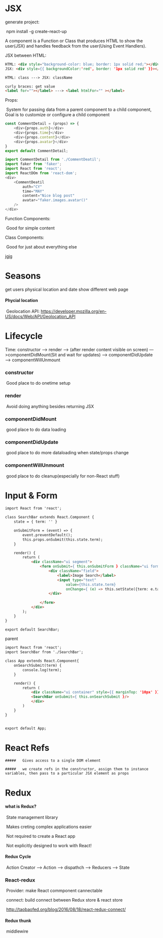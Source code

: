 # JSX



generate project: 

​	npm install -g create-react-up



A component is a Function or Class that produces HTML to show the user(JSX) and handles feedback from the user(Using Event Handlers).



JSX between HTML: 

```html
HTML: <div style="background-color: blue; border: 1px solid red;"></div>
JSX: <div style={{ backgroundColor:'red', border: '1px solid red' }}></div>	

HTML: class ---> JSX: className

curly braces: get value
<label for=""></label> ---> <label htmlFor="" ></label>
```





Props:

​	System for passing data from a parent component to a child component, Goal is to customize or configure a child component

```js
const CommentDetail = (props) => {
    <div>{props.auth}</div>
    <div>{props.time}</div>
    <div>{props.content}</div>
    <div>{props.avatar}</div>
}
export default CommentDetail;
```

```js
import CommentDetail from './CommentDeatil';
import faker from 'faker';
import React from 'react';
import ReactDOm from 'react-dom';
<div>
	<CommentDeatil
		auth="CY" 
		time="MAY"
		content="Nice blog post"
		avatar="faker.images.avatar()"
	/>    
</div>
```



Function Components: 

​	Good for simple content



Class Components:

​	Good for just about everything else

jgjg

# Seasons 

get users physical location and date show different web page

####  Phycial location

​	Geolocation API: <https://developer.mozilla.org/en-US/docs/Web/API/Geolocation_API>





#  Lifecycle

Time:   constructor —> render —>  (after render content visible on screen) —>componentDidMount(Sit and wait for updates) —> componentDidUpdate —> componentWillUnmount



###  constructor

​	Good place to do onetime setup

###  render	

​	Avoid doing anything besides returning JSX

###  componentDidMount

​	good place to do data loading 

###  componentDidUpdate

​	good place to do more dataloading when state/props change

###  componentWillUnmount

​	good place to do cleanup(especially for non-React stuff)





#  Input & Form

```HTML
import React from 'react';

class SearchBar extends React.Component {
    state = { term: '' }

    onSubmitForm = (event) => {
        event.preventDefault();
        this.props.onSubmit(this.state.term);
    }

    render() {
        return (
            <div className="ui segment">
                <form onSubmit={ this.onSubmitForm } className="ui form">
                    <div className="field">
                        <label>Image Search</label>
                        <input type="text" 
                            value={this.state.term}
                            onChange={ (e) => this.setState({term: e.target.value })} />
                    </div>
                    
                </form>
            </div>
        );
    }
}

export default SearchBar;

```



parent

```HTML REACT
import React from 'react';
import SearchBar from './SearchBar';

class App extends React.Component{
    onSearchSubmit(term) {
        console.log(term);
    }

    render() {
        return (
            <div className="ui container" style={{ marginTop: '10px' }}>
            <SearchBar onSubmit={ this.onSearchSubmit }/>
            </div>
        )
    }
} 
    

export default App;


```



#  React Refs

	#####  	Gives access to a single DOM element

	#####  	we create refs in the constructor, assign them to instance variables, then pass to a particular JSX element as props





#  Redux

####  	what is Redux?

​		State management library

​		Makes creting complex applications easier

​		Not required to create a React app

​		Not explicitly designed to work with React!

####  	Redux Cycle

​		Action Creator  —> Action  —> dispathch —> Reducers —> State



###  	React-redux

​			Provider: make React commponent cannectable

​			connect: build connect between Redux store & react store

​			<http://taobaofed.org/blog/2016/08/18/react-redux-connect/>



#### 	Redux thunk 

​		middlewire 



​	





​	